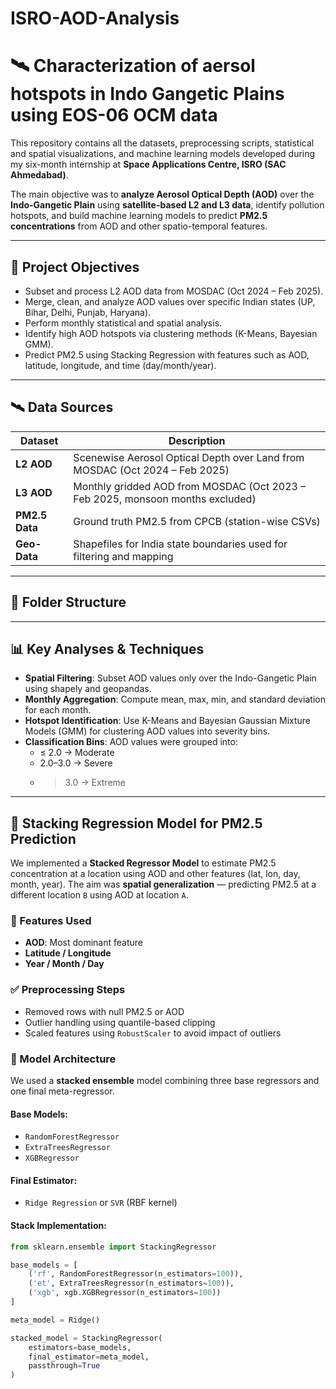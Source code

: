 # ISRO-AOD-Analysis
# 🛰️ Characterization of aersol hotspots in Indo Gangetic Plains using EOS-06 OCM data
This repository contains all the datasets, preprocessing scripts, statistical and spatial visualizations, and machine learning models developed during my six-month internship at **Space Applications Centre, ISRO (SAC Ahmedabad)**.

The main objective was to **analyze Aerosol Optical Depth (AOD)** over the **Indo-Gangetic Plain** using **satellite-based L2 and L3 data**, identify pollution hotspots, and build machine learning models to predict **PM2.5 concentrations** from AOD and other spatio-temporal features.

---

## 📌 Project Objectives

- Subset and process L2 AOD data from MOSDAC (Oct 2024 – Feb 2025).
- Merge, clean, and analyze AOD values over specific Indian states (UP, Bihar, Delhi, Punjab, Haryana).
- Perform monthly statistical and spatial analysis.
- Identify high AOD hotspots via clustering methods (K-Means, Bayesian GMM).
- Predict PM2.5 using Stacking Regression with features such as AOD, latitude, longitude, and time (day/month/year).

---

## 🛰️ Data Sources

| Dataset | Description |
|--------|-------------|
| **L2 AOD** | Scenewise Aerosol Optical Depth over Land from MOSDAC (Oct 2024 – Feb 2025) |
| **L3 AOD** | Monthly gridded AOD from MOSDAC (Oct 2023 – Feb 2025, monsoon months excluded) |
| **PM2.5 Data** | Ground truth PM2.5 from CPCB (station-wise CSVs) |
| **Geo-Data** | Shapefiles for India state boundaries used for filtering and mapping |

---

## 📁 Folder Structure

---

## 📊 Key Analyses & Techniques

- **Spatial Filtering**: Subset AOD values only over the Indo-Gangetic Plain using shapely and geopandas.
- **Monthly Aggregation**: Compute mean, max, min, and standard deviation for each month.
- **Hotspot Identification**: Use K-Means and Bayesian Gaussian Mixture Models (GMM) for clustering AOD values into severity bins.
- **Classification Bins**: AOD values were grouped into:
  - ≤ 2.0 → Moderate
  - 2.0–3.0 → Severe
  - > 3.0  → Extreme

---

## 🤖 Stacking Regression Model for PM2.5 Prediction

We implemented a **Stacked Regressor Model** to estimate PM2.5 concentration at a location using AOD and other features (lat, lon, day, month, year). The aim was **spatial generalization** — predicting PM2.5 at a different location `B` using AOD at location `A`.

### 📌 Features Used

- **AOD**: Most dominant feature
- **Latitude / Longitude**
- **Year / Month / Day**

### ✅ Preprocessing Steps

- Removed rows with null PM2.5 or AOD
- Outlier handling using quantile-based clipping
- Scaled features using `RobustScaler` to avoid impact of outliers

### 🧠 Model Architecture

We used a **stacked ensemble** model combining three base regressors and one final meta-regressor.

#### Base Models:

- `RandomForestRegressor`
- `ExtraTreesRegressor`
- `XGBRegressor`

#### Final Estimator:

- `Ridge Regression` or `SVR` (RBF kernel)

#### Stack Implementation:

```python
from sklearn.ensemble import StackingRegressor

base_models = [
    ('rf', RandomForestRegressor(n_estimators=100)),
    ('et', ExtraTreesRegressor(n_estimators=100)),
    ('xgb', xgb.XGBRegressor(n_estimators=100))
]

meta_model = Ridge()

stacked_model = StackingRegressor(
    estimators=base_models,
    final_estimator=meta_model,
    passthrough=True
)






